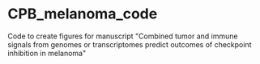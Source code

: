 # CPB_melanoma_code

Code to create figures for manuscript "Combined tumor and immune signals from genomes or transcriptomes predict outcomes of checkpoint inhibition in melanoma"
